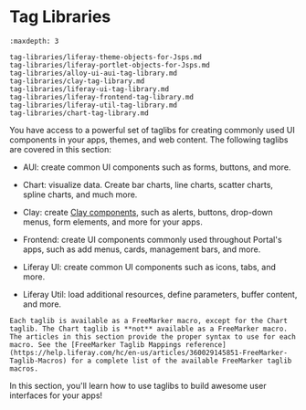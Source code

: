 # Tag Libraries

```{toctree}
:maxdepth: 3

tag-libraries/liferay-theme-objects-for-Jsps.md
tag-libraries/liferay-portlet-objects-for-Jsps.md
tag-libraries/alloy-ui-aui-tag-library.md
tag-libraries/clay-tag-library.md
tag-libraries/liferay-ui-tag-library.md
tag-libraries/liferay-frontend-tag-library.md
tag-libraries/liferay-util-tag-library.md
tag-libraries/chart-tag-library.md
```
You have access to a powerful set of taglibs for creating commonly used UI components in your apps, themes, and web content. The following taglibs are covered in this section:

* AUI: create common UI components such as forms, buttons, and more.

* Chart: visualize data. Create bar charts, line charts, scatter charts, spline charts, and much more.

* Clay: create [Clay components](https://clayui.com/docs/components/alerts.html), such as alerts, buttons, drop-down menus, form elements, and more for your apps.

* Frontend: create UI components commonly used throughout Portal's apps, such as add menus, cards, management bars, and more.

* Liferay UI: create common UI components such as icons, tabs, and more.

* Liferay Util: load additional resources, define parameters, buffer content, and more.

```{note} 
Each taglib is available as a FreeMarker macro, except for the Chart taglib. The Chart taglib is **not** available as a FreeMarker macro. The articles in this section provide the proper syntax to use for each macro. See the [FreeMarker Taglib Mappings reference](https://help.liferay.com/hc/en-us/articles/360029145851-FreeMarker-Taglib-Macros) for a complete list of the available FreeMarker taglib macros.
```

In this section, you'll learn how to use taglibs to build awesome user interfaces for your apps!
